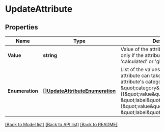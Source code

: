 # UpdateAttribute

## Properties
Name | Type | Description | Notes
------------ | ------------- | ------------- | -------------
**Value** | **string** | Value of the attribute to update. Use only if the attribute&#39;s category is &#39;calculated&#39; or &#39;global&#39; | [optional] [default to null]
**Enumeration** | [**[]UpdateAttributeEnumeration**](updateAttributeenumeration.md) | List of the values and labels that the attribute can take. Use only if the attribute&#39;s category is \&quot;category\&quot;. For example, [{\&quot;value\&quot;:1, \&quot;label\&quot;:\&quot;male\&quot;}, {\&quot;value\&quot;:2, \&quot;label\&quot;:\&quot;female\&quot;}] | [optional] [default to null]

[[Back to Model list]](../README.md#documentation-for-models) [[Back to API list]](../README.md#documentation-for-api-endpoints) [[Back to README]](../README.md)


